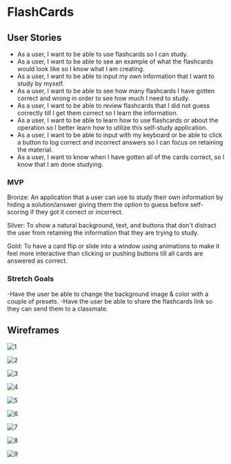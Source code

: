 # FlashCards

## User Stories
- As a user, I want to be able to use flashcards so I can study.
- As a user, I want to be able to see an example of what the flashcards would look like so I know what I am creating.
- As a user, I want to be able to input my own information that I want to study by myself.
- As a user, I want to be able to see how many flashcards I have gotten correct and wrong in order to see how much I need to study.
- As a user, I want to be able to review flashcards that I did not guess correctly till I get them correct so I learn the information.
- As a user, I want to be able to learn how to use flashcards or about the operation so I better learn how to utilize this self-study application.
- As a user, I want to be able to input with my keyboard or be able to click a button to log correct and incorrect answers so I can focus on retaining the material.
- As a user, I want to know when I have gotten all of the cards correct, so I know that I am done studying.

### MVP
Bronze: An application that a user can use to study their own information by hiding a solution/answer giving them the option to guess before self-scoring if they got it correct or incorrect.

Silver: To show a natural background, text, and buttons that don't distract the user from retaining the information that they are trying to study.

Gold: To have a card flip or slide into a window using animations to make it feel more interactive than clicking or pushing buttons till all cards are answered as correct.

### Stretch Goals
-Have the user be able to change the background image & color with a couple of presets.
-Have the user be able to share the flashcards link so they can send them to a classmate.


## Wireframes


![1](https://media.git.generalassemb.ly/user/38059/files/45429680-0668-11ec-806f-dd52466f04e3)

![2](https://media.git.generalassemb.ly/user/38059/files/06164480-066c-11ec-92f9-86dad0007635)

![3](https://media.git.generalassemb.ly/user/38059/files/45db2d00-0668-11ec-8a30-35b08704c998)

![4](https://media.git.generalassemb.ly/user/38059/files/45db2d00-0668-11ec-9f62-4a1b1ab5b677)

![5](https://media.git.generalassemb.ly/user/38059/files/45db2d00-0668-11ec-88e4-ab055e2d9ebc)

![6](https://media.git.generalassemb.ly/user/38059/files/4673c380-0668-11ec-8b64-458d626cbafc)

![7](https://media.git.generalassemb.ly/user/38059/files/4673c380-0668-11ec-858b-ccdc11ada79a)

![8](https://media.git.generalassemb.ly/user/38059/files/4673c380-0668-11ec-9ca2-b242757e2fca)

![9](https://media.git.generalassemb.ly/user/38059/files/7a041d00-066b-11ec-865c-7af08b030520)
